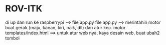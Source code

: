 # ROV-ITK
di up dan run ke raspberrypi ==> file app.py
file app.py ==> merintahin motor buat gerak (maju, kanan, kiri, naik, dll) dan atur kec. motor
templates/index.html ==> untuk atur web nya, kaya desain web. buat ubah2 tombol
